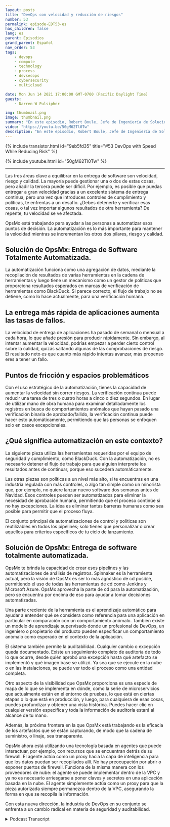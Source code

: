 ```yaml
---
layout: posts
title: "DevOps con velocidad y reducción de riesgos"
number: 53
permalink: episode-EDT53-es
has_children: false
lang: es
parent: Episodios
grand_parent: Español
nav_order: 53
tags:
    - devops
    - compute
    - technology
    - process
    - devsecops
    - cybersecurity
    - multicloud

date: Mon Jun 14 2021 17:00:00 GMT-0700 (Pacific Daylight Time)
guests:
    - Darren W Pulsipher

img: thumbnail.png
image: thumbnail.png
summary: "En este episodio, Robert Boule, Jefe de Ingeniería de Soluciones en OpsMx, se une a Darren para hablar sobre cómo mejorar la velocidad sin aumentar el riesgo en el proceso de DevOps. Las tres áreas clave para equilibrar en la entrega de software son velocidad, riesgo y calidad. La mayoría puede gestionar una o dos de estas cosas, pero agregar la tercera puede volverse difícil. Por ejemplo, es posible que pueda entregar a alta velocidad debido a un excelente sistema de cd, pero una vez que introduce controles de cumplimiento y políticas, se enfrenta a un desafío. ¿Debería detenerse y verificar esas cosas, o tal vez obtener resultados de otra herramienta? De repente, su velocidad sufre."
video: "https://youtu.be/50gM62Tl0Tw"
description: "En este episodio, Robert Boule, Jefe de Ingeniería de Soluciones en OpsMx, se une a Darren para hablar sobre cómo mejorar la velocidad sin aumentar el riesgo en el proceso de DevOps. Las tres áreas clave para equilibrar en la entrega de software son velocidad, riesgo y calidad. La mayoría puede gestionar una o dos de estas cosas, pero agregar la tercera puede volverse difícil. Por ejemplo, es posible que pueda entregar a alta velocidad debido a un excelente sistema de cd, pero una vez que introduce controles de cumplimiento y políticas, se enfrenta a un desafío. ¿Debería detenerse y verificar esas cosas, o tal vez obtener resultados de otra herramienta? De repente, su velocidad sufre."
---
```


<div>
{% include transistor.html id="9eb5fd35" title="#53 DevOps with Speed While Reducing Risk" %}

{% include youtube.html id="50gM62Tl0Tw" %}
</div>

---

Las tres áreas clave a equilibrar en la entrega de software son velocidad, riesgo y calidad. La mayoría puede gestionar una o dos de estas cosas, pero añadir la tercera puede ser difícil. Por ejemplo, es posible que puedas entregar a gran velocidad gracias a un excelente sistema de entrega continua, pero una vez que introduces controles de cumplimiento y políticas, te enfrentas a un desafío. ¿Debes detenerte y verificar esas cosas, o tal vez importar algunos resultados de otra herramienta? De repente, tu velocidad se ve afectada.

OpsMx está trabajando para ayudar a las personas a automatizar esos puntos de decisión. La automatización es lo más importante para mantener la velocidad mientras se incrementan los otros dos pilares, riesgo y calidad.

## Solución de OpsMx: Entrega de Software Totalmente Automatizada.

La automatización funciona como una agregación de datos, mediante la recopilación de resultados de varias herramientas en la cadena de herramientas y luego tiene un mecanismo como un gestor de políticas que proporciona resultados esperados en marcas de verificación de herramientas como BlackDuck. Si parece correcto, el flujo de trabajo no se detiene, como lo hace actualmente, para una verificación humana.

## La entrega más rápida de aplicaciones aumenta las tasas de fallos.

La velocidad de entrega de aplicaciones ha pasado de semanal o mensual a cada hora, lo que añade presión para producir rápidamente. Sin embargo, al intentar aumentar la velocidad, podrías empezar a perder cierto control sobre la calidad, quizás saltando algunas de las comprobaciones de riesgo. El resultado neto es que cuanto más rápido intentas avanzar, más propenso eres a tener un fallo.

## Puntos de fricción y espacios problemáticos

Con el uso estratégico de la automatización, tienes la capacidad de aumentar la velocidad sin correr riesgos. La verificación continua puede reducir una tarea de tres o cuatro horas a cinco o diez segundos. En lugar de utilizar mano de obra humana para examinar detalladamente los registros en busca de comportamientos anómalos que hayan pasado una verificación binaria de aprobado/fallido, la verificación continua puede hacer esto automáticamente, permitiendo que las personas se enfoquen solo en casos excepcionales.

## ¿Qué significa automatización en este contexto?

La siguiente pieza utiliza las herramientas requeridas por el equipo de seguridad y cumplimiento, como BlackDuck. Con la automatización, no es necesario detener el flujo de trabajo para que alguien interprete los resultados antes de continuar, porque eso sucederá automáticamente.

Las otras piezas son políticas a un nivel más alto, si te encuentras en una industria regulada con más controles, o algo tan simple como un minorista que, por ejemplo, no quiere lanzar nuevo software dos semanas antes de Navidad. Esos controles pueden ser automatizados para eliminar la necesidad de aprobación humana, permitiendo que el proceso continúe si no hay excepciones. La idea es eliminar tantas barreras humanas como sea posible para permitir que el proceso fluya.

El conjunto principal de automatizaciones de control y políticas son reutilizables en todos los pipelines; solo tienes que personalizar o crear aquellos para criterios específicos de tu ciclo de lanzamiento.

## Solución de OpsMx: Entrega de software totalmente automatizada.

OpsMx te brinda la capacidad de crear esos pipelines y las automatizaciones de análisis de registros. Spinnaker es la herramienta actual, pero la visión de OpsMx es ser lo más agnóstico de cd posible, permitiendo el uso de todas las herramientas de cd como Jenkins y Microsoft Azure. OpsMx aprovecha la parte de cd para la automatización, pero se encuentra por encima de eso para ayudar a tomar decisiones automatizadas.

Una parte creciente de la herramienta es el aprendizaje automático para ayudar a entender qué se considera como referencia para una aplicación en particular en comparación con un comportamiento anómalo. También existe un modelo de aprendizaje supervisado donde un profesional de DevOps, un ingeniero o propietario del producto pueden especificar un comportamiento anómalo como esperado en el contexto de la aplicación.

El sistema también permite la auditabilidad. Cualquier cambio o excepción queda documentado. Existe un seguimiento completo de auditoría de todo lo que ocurre, desde quién aprobó una excepción hasta qué artefacto se implementó y qué imagen base se utilizó. Ya sea que se ejecute en la nube o en las instalaciones, se puede ver todo el proceso como una entidad completa.

Otro aspecto de la visibilidad que OpsMx proporciona es una especie de mapa de lo que se implementa en dónde, como la serie de microservicios que actualmente están en el entorno de pruebas, lo que está en ciertas etapas o lo que está en producción, y luego, para cualquiera de esas cosas, puedes profundizar y obtener una vista histórica. Puedes hacer clic en cualquier versión específica y toda la información de auditoría estará al alcance de tu mano.

Además, la próxima frontera en la que OpsMx está trabajando es la eficacia de los artefactos que se están capturando, de modo que la cadena de suministro, o linaje, sea transparente.

OpsMx ahora está utilizando una tecnología basada en agentes que puede interactuar, por ejemplo, con recursos que se encuentran detrás de su firewall. El agente actúa como un proxy hacia la capa de inteligencia para que los datos puedan ser recopilados allí. No hay preocupación por abrir o exponer puertos de firewall. Funciona de la misma manera con los proveedores de nube: el agente se puede implementar dentro de la VPC y ya no es necesario arriesgarse a poner claves y secretos en una aplicación basada en la nube. El agente simplemente actúa como un proxy para que la pieza autorizada siempre permanezca dentro de la VPC, asegurando la forma en que se recopila la información.

Con esta nueva dirección, la industria de DevOps en su conjunto se enfrenta a un cambio radical en materia de seguridad y auditabilidad.



<details>
<summary> Podcast Transcript </summary>

<p></p>

</details>
